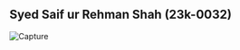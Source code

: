 ## Syed Saif ur Rehman Shah (23k-0032)

![Capture](https://github.com/iamunknowngamer/Pf-Fall23/assets/144406935/d0046bac-1e65-4273-be9a-17c5cdcd0ff5)
